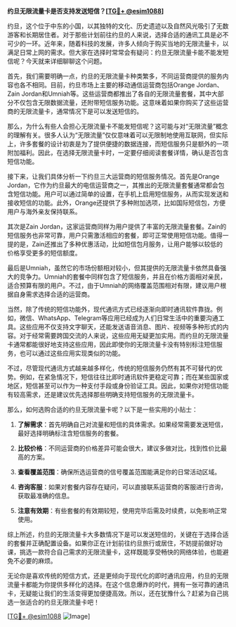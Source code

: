 **约旦无限流量卡是否支持发送短信？[[TG💪+ @esim1088](https://t.me/s/esim1088)]**

约旦，这个位于中东的小国，以其独特的文化、历史遗迹以及自然风光吸引了无数游客和长期居住者。对于那些计划前往约旦的人来说，选择合适的通讯工具是必不可少的一环。近年来，随着科技的发展，许多人倾向于购买当地的无限流量卡，以满足日常上网的需求。但大家在选择时常常会有疑问：约旦无限流量卡能不能发短信呢？今天就来详细聊聊这个问题。

首先，我们需要明确一点，约旦的无限流量卡种类繁多，不同运营商提供的服务内容也各不相同。目前，约旦市场上主要的移动通信运营商包括Orange Jordan、Zain Jordan和Umniah等。这些运营商都推出了各自的无限流量套餐，其中大部分不仅包含无限数据流量，还附带短信服务功能。这意味着如果你购买了这些运营商的无限流量卡，通常情况下是可以发送短信的。

那么，为什么有些人会担心无限流量卡不能发短信呢？这可能与对“无限流量”概念的理解有关。很多人认为“无限流量”仅仅意味着可以无限制地使用互联网，但实际上，许多套餐的设计初衷是为了提供便捷的数据连接，而短信服务只是额外的一项附加福利。因此，在选择无限流量卡时，一定要仔细阅读套餐详情，确认是否包含短信功能。

接下来，让我们具体分析一下约旦三大运营商的短信服务情况。首先是Orange Jordan，它作为约旦最大的电信运营商之一，其推出的无限流量套餐通常都会包含短信功能。用户可以通过简单的设置，在手机上启用短信服务，从而实现发送和接收短信的功能。此外，Orange还提供了多种附加选项，比如国际短信包，方便用户与海外亲友保持联系。

其次是Zain Jordan，这家运营商同样为用户提供了丰富的无限流量套餐。Zain的短信服务也非常可靠，用户只需激活相应的套餐，即可正常使用短信功能。值得一提的是，Zain还推出了多种优惠活动，比如短信包月服务，让用户能够以较低的价格享受更多的短信额度。

最后是Umniah，虽然它的市场份额相对较小，但其提供的无限流量卡依然具备强大的竞争力。Umniah的套餐中同样包含了短信服务，并且在价格方面相对亲民，适合预算有限的用户。不过，由于Umniah的网络覆盖范围相对有限，建议用户根据自身需求选择合适的运营商。

当然，除了传统的短信功能外，现代通讯方式已经逐渐向即时通讯软件靠拢。例如，微信、WhatsApp、Telegram等应用已经成为人们日常生活中的重要沟通工具。这些应用不仅支持文字聊天，还能发送语音消息、图片、视频等多种形式的内容。对于经常需要跨国交流的人来说，这些应用无疑更加实用。而约旦的无限流量卡通常都能很好地支持这些应用，因此即使你的无限流量卡没有特别标注短信服务，也可以通过这些应用实现类似的功能。

不过，尽管现代通讯方式越来越多样化，传统的短信服务仍然有其不可替代的优势。例如，在紧急情况下，短信往往比即时通讯软件更稳定可靠；而在某些国家或地区，短信甚至可以作为一种支付手段或身份验证工具。因此，如果你对短信功能有较高需求，还是建议优先选择那些明确支持短信服务的无限流量卡。

那么，如何选购合适的约旦无限流量卡呢？以下是一些实用的小贴士：

1. **了解需求**：首先明确自己对流量和短信的具体需求。如果经常需要发送短信，最好选择明确标注含短信服务的套餐。
   
2. **比较价格**：不同运营商的价格差异可能会很大，建议多做对比，找到性价比最高的方案。

3. **查看覆盖范围**：确保所选运营商的信号覆盖范围能满足你的日常活动区域。

4. **咨询客服**：如果对套餐内容存在疑问，可以直接联系运营商的客服进行咨询，获取最准确的信息。

5. **注意有效期**：有些套餐的有效期较短，使用完毕后需及时续费，以免影响正常使用。

综上所述，约旦的无限流量卡大多数情况下是可以发送短信的，关键在于选择合适的套餐并正确配置设备。如果你正在计划前往约旦旅行或居住，不妨提前做好功课，挑选一款符合自己需求的无限流量卡，这样既能享受畅快的网络体验，也能避免不必要的麻烦。

无论你是喜欢传统的短信方式，还是更倾向于现代化的即时通讯应用，约旦的无限流量卡都能为你提供多样化的选择。在这个信息爆炸的时代，拥有一张可靠的通讯卡，无疑能让我们的生活变得更加便捷高效。所以，还在犹豫什么？赶紧为自己挑选一张适合的约旦无限流量卡吧！

[[TG💪+ @esim1088](https://t.me/s/esim1088) ![Image](https://i.postimg.cc/4NQfJmqS/Snipaste-2025-05-13-00-14-12.png)]